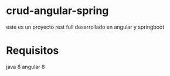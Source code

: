 # crud-angular-spring
este es un proyecto rest full desarrollado en angular y springboot

# Requisitos
java 8
angular 8
